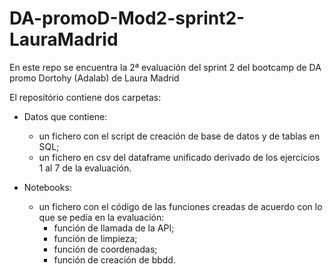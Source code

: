 # DA-promoD-Mod2-sprint2-LauraMadrid
En este repo se encuentra la 2ª evaluación del sprint 2 del bootcamp de DA promo Dortohy (Adalab) de Laura Madrid 

El repositório contiene dos carpetas:

- Datos que contiene:

    - un fichero con el script de creación de base de datos y de tablas en SQL;
    - un fichero en csv del dataframe unificado derivado de los ejercícios 1 al 7 de la evaluación.

- Notebooks:

  - un fichero con el código de las funciones creadas de acuerdo con lo que se pedía en la evaluación:
      - función de llamada de la API;
      - función de limpieza;
      - función de coordenadas;
      - función de creación de bbdd.


